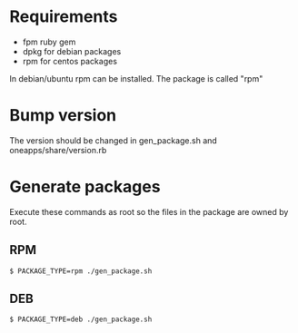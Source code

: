 # Requirements

  * fpm ruby gem
  * dpkg for debian packages
  * rpm for centos packages

In debian/ubuntu rpm can be installed. The package is called "rpm"


# Bump version

The version should be changed in gen_package.sh and oneapps/share/version.rb


# Generate packages

Execute these commands as root so the files in the package are owned by root.

## RPM

    $ PACKAGE_TYPE=rpm ./gen_package.sh

## DEB

    $ PACKAGE_TYPE=deb ./gen_package.sh

